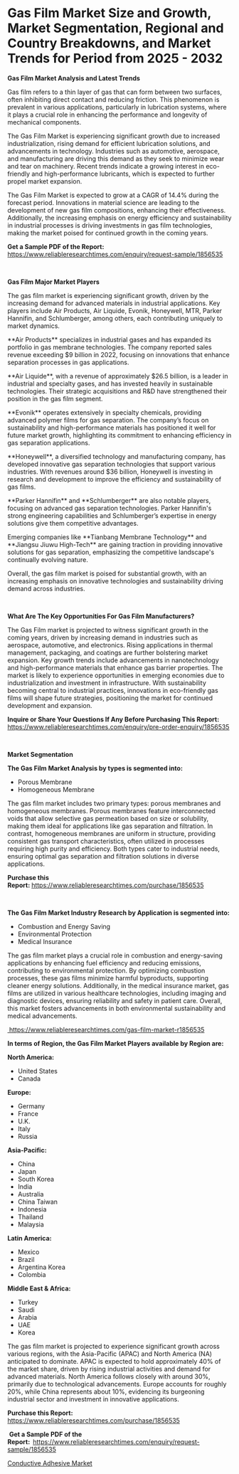<p><h1>Gas Film Market Size and Growth, Market Segmentation, Regional and Country Breakdowns, and Market Trends for Period from 2025 -  2032</h1></p><p><strong>Gas Film Market Analysis and Latest Trends</strong></p>
<p><p>Gas film refers to a thin layer of gas that can form between two surfaces, often inhibiting direct contact and reducing friction. This phenomenon is prevalent in various applications, particularly in lubrication systems, where it plays a crucial role in enhancing the performance and longevity of mechanical components.</p><p>The Gas Film Market is experiencing significant growth due to increased industrialization, rising demand for efficient lubrication solutions, and advancements in technology. Industries such as automotive, aerospace, and manufacturing are driving this demand as they seek to minimize wear and tear on machinery. Recent trends indicate a growing interest in eco-friendly and high-performance lubricants, which is expected to further propel market expansion.</p><p>The Gas Film Market is expected to grow at a CAGR of 14.4% during the forecast period. Innovations in material science are leading to the development of new gas film compositions, enhancing their effectiveness. Additionally, the increasing emphasis on energy efficiency and sustainability in industrial processes is driving investments in gas film technologies, making the market poised for continued growth in the coming years.</p></p>
<p><strong>Get a Sample PDF of the Report:&nbsp;</strong> <a href="https://www.reliableresearchtimes.com/enquiry/request-sample/1856535?utm_campaign=2934&utm_medium=2&utm_source=Github&utm_content=ia&utm_term=01042025&utm_id=gas-film">https://www.reliableresearchtimes.com/enquiry/request-sample/1856535</a></p>
<p>&nbsp;</p>
<p><strong>Gas Film Major Market Players</strong></p>
<p><p>The gas film market is experiencing significant growth, driven by the increasing demand for advanced materials in industrial applications. Key players include Air Products, Air Liquide, Evonik, Honeywell, MTR, Parker Hannifin, and Schlumberger, among others, each contributing uniquely to market dynamics.</p><p>**Air Products** specializes in industrial gases and has expanded its portfolio in gas membrane technologies. The company reported sales revenue exceeding $9 billion in 2022, focusing on innovations that enhance separation processes in gas applications.</p><p>**Air Liquide**, with a revenue of approximately $26.5 billion, is a leader in industrial and specialty gases, and has invested heavily in sustainable technologies. Their strategic acquisitions and R&D have strengthened their position in the gas film segment.</p><p>**Evonik** operates extensively in specialty chemicals, providing advanced polymer films for gas separation. The company’s focus on sustainability and high-performance materials has positioned it well for future market growth, highlighting its commitment to enhancing efficiency in gas separation applications.</p><p>**Honeywell**, a diversified technology and manufacturing company, has developed innovative gas separation technologies that support various industries. With revenues around $36 billion, Honeywell is investing in research and development to improve the efficiency and sustainability of gas films.</p><p>**Parker Hannifin** and **Schlumberger** are also notable players, focusing on advanced gas separation technologies. Parker Hannifin's strong engineering capabilities and Schlumberger’s expertise in energy solutions give them competitive advantages.</p><p>Emerging companies like **Tianbang Membrane Technology** and **Jiangsu Jiuwu High-Tech** are gaining traction in providing innovative solutions for gas separation, emphasizing the competitive landscape's continually evolving nature.</p><p>Overall, the gas film market is poised for substantial growth, with an increasing emphasis on innovative technologies and sustainability driving demand across industries.</p></p>
<p>&nbsp;</p>
<p><strong>What Are The Key Opportunities For Gas Film Manufacturers?</strong></p>
<p><p>The Gas Film market is projected to witness significant growth in the coming years, driven by increasing demand in industries such as aerospace, automotive, and electronics. Rising applications in thermal management, packaging, and coatings are further bolstering market expansion. Key growth trends include advancements in nanotechnology and high-performance materials that enhance gas barrier properties. The market is likely to experience opportunities in emerging economies due to industrialization and investment in infrastructure. With sustainability becoming central to industrial practices, innovations in eco-friendly gas films will shape future strategies, positioning the market for continued development and expansion.</p></p>
<p><strong>Inquire or Share Your Questions If Any Before Purchasing This Report:</strong> <a href="https://www.reliableresearchtimes.com/enquiry/pre-order-enquiry/1856535?utm_campaign=2934&utm_medium=2&utm_source=Github&utm_content=ia&utm_term=01042025&utm_id=gas-film">https://www.reliableresearchtimes.com/enquiry/pre-order-enquiry/1856535</a></p>
<p>&nbsp;</p>
<p><strong>Market Segmentation</strong></p>
<p><strong>The Gas Film Market Analysis by types is segmented into:</strong></p>
<p><ul><li>Porous Membrane</li><li>Homogeneous Membrane</li></ul></p>
<p><p>The gas film market includes two primary types: porous membranes and homogeneous membranes. Porous membranes feature interconnected voids that allow selective gas permeation based on size or solubility, making them ideal for applications like gas separation and filtration. In contrast, homogeneous membranes are uniform in structure, providing consistent gas transport characteristics, often utilized in processes requiring high purity and efficiency. Both types cater to industrial needs, ensuring optimal gas separation and filtration solutions in diverse applications.</p></p>
<p><strong>Purchase this Report:&nbsp;</strong><a href="https://www.reliableresearchtimes.com/purchase/1856535?utm_campaign=2934&utm_medium=2&utm_source=Github&utm_content=ia&utm_term=01042025&utm_id=gas-film">https://www.reliableresearchtimes.com/purchase/1856535</a></p>
<p>&nbsp;</p>
<p><strong>The Gas Film Market Industry Research by Application is segmented into:</strong></p>
<p><ul><li>Combustion and Energy Saving</li><li>Environmental Protection</li><li>Medical Insurance</li></ul></p>
<p><p>The gas film market plays a crucial role in combustion and energy-saving applications by enhancing fuel efficiency and reducing emissions, contributing to environmental protection. By optimizing combustion processes, these gas films minimize harmful byproducts, supporting cleaner energy solutions. Additionally, in the medical insurance market, gas films are utilized in various healthcare technologies, including imaging and diagnostic devices, ensuring reliability and safety in patient care. Overall, this market fosters advancements in both environmental sustainability and medical advancements.</p></p>
<p><a href="https://www.reliableresearchtimes.com/gas-film-market-r1856535?utm_campaign=2934&utm_medium=2&utm_source=Github&utm_content=ia&utm_term=01042025&utm_id=gas-film">&nbsp;https://www.reliableresearchtimes.com/gas-film-market-r1856535</a></p>
<p><strong>In terms of Region, the Gas Film Market Players available by Region are:</strong></p>
<p>
    <p> <strong> North America: </strong>
        <ul>
            <li>United States</li>
            <li>Canada</li>
        </ul>
        </p> 
    <p> <strong> Europe: </strong>
        <ul>
            <li>Germany</li>
            <li>France</li>
            <li>U.K.</li>
            <li>Italy</li>
            <li>Russia</li>
        </ul>
        </p> 
    <p> <strong> Asia-Pacific: </strong>
        <ul>
            <li>China</li>
            <li>Japan</li>
            <li>South Korea</li>
            <li>India</li>
            <li>Australia</li>
            <li>China Taiwan</li>
            <li>Indonesia</li>
            <li>Thailand</li>
            <li>Malaysia</li>
        </ul>
        </p> 
    <p> <strong> Latin America: </strong>
        <ul>
            <li>Mexico</li>
            <li>Brazil</li>
            <li>Argentina Korea</li>
            <li>Colombia</li>
        </ul>
        </p> 
    <p> <strong> Middle East & Africa: </strong>
        <ul>
            <li>Turkey</li>
            <li>Saudi</li>
            <li>Arabia</li>
            <li>UAE</li>
            <li>Korea</li>
        </ul>
    </p>
    </p>
<p><p>The gas film market is projected to experience significant growth across various regions, with the Asia-Pacific (APAC) and North America (NA) anticipated to dominate. APAC is expected to hold approximately 40% of the market share, driven by rising industrial activities and demand for advanced materials. North America follows closely with around 30%, primarily due to technological advancements. Europe accounts for roughly 20%, while China represents about 10%, evidencing its burgeoning industrial sector and investment in innovative applications.</p></p>
<p><strong>Purchase this Report: </strong><a href="https://www.reliableresearchtimes.com/purchase/1856535?utm_campaign=2934&utm_medium=2&utm_source=Github&utm_content=ia&utm_term=01042025&utm_id=gas-film">https://www.reliableresearchtimes.com/purchase/1856535</a></p>
<p>&nbsp;<strong>Get a Sample PDF of the Report:&nbsp;&nbsp;</strong><a href="https://www.reliableresearchtimes.com/enquiry/request-sample/1856535?utm_campaign=2934&utm_medium=2&utm_source=Github&utm_content=ia&utm_term=01042025&utm_id=gas-film">https://www.reliableresearchtimes.com/enquiry/request-sample/1856535</a></p>
<p><strong></strong></p>
<p><p><a href="https://github.com/abantolemox08/Market-Research-Report-List-1/blob/main/conductive-adhesive-market.md?utm_campaign=2934&utm_medium=2&utm_source=Github&utm_content=ia&utm_term=01042025&utm_id=gas-film">Conductive Adhesive Market</a></p></p>
